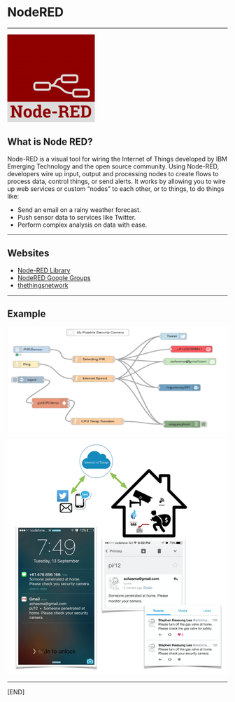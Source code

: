 # NodeRED

***

![NodeRED.png](https://github.com/leehaesung/NodeRED/blob/master/NodeRED.png)


## What is Node RED?
 Node-RED is a visual tool for wiring the Internet of Things developed by IBM Emerging Technology and the open source community. Using Node-RED, developers wire up input, output and processing nodes to create flows to process data, control things, or send alerts. It works by allowing you to wire up web services or custom “nodes” to each other, or to things, to do things like:
* Send an email on a rainy weather forecast.
* Push sensor data to services like Twitter.
* Perform complex analysis on data with ease.

***

## Websites
* [Node-RED Library](http://flows.nodered.org/)
* [NodeRED Google Groups](https://groups.google.com/forum/#!forum/node-red)
* [thethingsnetwork](https://www.thethingsnetwork.org/forum/)


***

## Example

![example_NodeRED.png](https://github.com/leehaesung/NodeRED/blob/master/example_NodeRED.png)
![example02_NodeRED.png](https://github.com/leehaesung/NodeRED/blob/master/example02_NodeRED.png)

***

[END]

